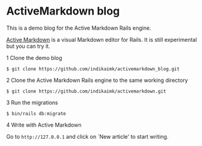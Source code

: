 # ActiveMarkdown blog

This is a demo blog for the Active Markdown Rails engine.

[Active Markdown](https://github.com/indikaimk/activemarkdown) is a visual Markdown editor for Rails. It is still experimental but you can try it.

1 Clone the demo blog
```shell
$ git clone https://github.com/indikaimk/activemarkdown_blog.git
```

2 Clone the Active Markdown Rails engine to the same working directory
```shell
$ git clone https://github.com/indikaimk/activemarkdown.git
```

3 Run the migrations
```shell
$ bin/rails db:migrate
```

4 Write with Active Markdown

Go to `http://127.0.0.1` and click on `New article' to start writing.


